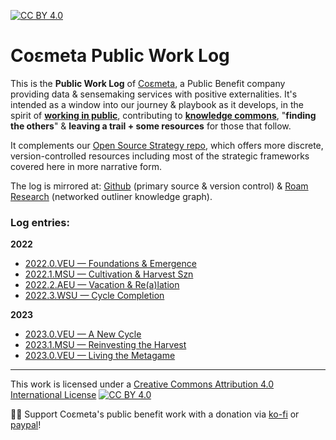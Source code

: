 [![CC BY 4.0][cc-by-shield]][cc-by]

# Coεmeta Public Work Log

This is the **Public Work Log** of [Coεmeta](https://coemeta.xyz), a Public Benefit company providing data & sensemaking services with positive externalities. It's intended as a window into our journey & playbook as it develops, in the spirit of **[working in public](https://nesslabs.com/work-in-public)**, contributing to **[knowledge commons](https://en.wikipedia.org/wiki/Knowledge_commons)**, "**finding the others**" & **leaving a trail + some resources** for those that follow. 

It complements our [Open Source Strategy repo](https://github.com/coemeta/open-source-strategy), which offers more discrete, version-controlled resources including most of the strategic frameworks covered here in more narrative form.

The log is mirrored at: [Github](https://github.com/coemeta/public-work-log) (primary source & version control) & [Roam Research](https://roamresearch.com/#/app/coemeta/page/8hblWWLSN) (networked outliner knowledge graph).

### Log entries:

**2022**
  - [2022.0.VEU — Foundations & Emergence](https://github.com/coemeta/public-work-log/blob/main/2022.0.veu.md)
  - [2022.1.MSU — Cultivation & Harvest Szn](https://github.com/coemeta/public-work-log/blob/main/2022.1.msu.md)
  - [2022.2.AEU — Vacation & Re(a)lation](https://github.com/coemeta/public-work-log/blob/main/2022.2.aeu.md)
  - [2022.3.WSU — Cycle Completion](https://github.com/coemeta/public-work-log/blob/main/2022.3.wsu.md)

 **2023**
  - [2023.0.VEU — A New Cycle](https://github.com/coemeta/public-work-log/blob/main/2023.0.veu.md)
  - [2023.1.MSU — Reinvesting the Harvest](https://github.com/coemeta/public-work-log/blob/main/2023.1.msu.md)
  - [2023.0.VEU — Living the Metagame](https://github.com/coemeta/public-work-log/blob/main/2023.2.aeu.md)
---

This work is licensed under a
[Creative Commons Attribution 4.0 International License][cc-by] [![CC BY 4.0][cc-by-image]][cc-by]

🙏🏼 Support Coεmeta's public benefit work with a donation via [ko-fi](https://ko-fi.com/coemeta) or [paypal](https://www.paypal.com/donate/?hosted_button_id=7W4M66QGW3LT8)! 

[cc-by]: http://creativecommons.org/licenses/by/4.0/
[cc-by-image]: https://i.creativecommons.org/l/by/4.0/88x31.png
[cc-by-shield]: https://img.shields.io/badge/License-CC%20BY%204.0-lightgrey.svg
